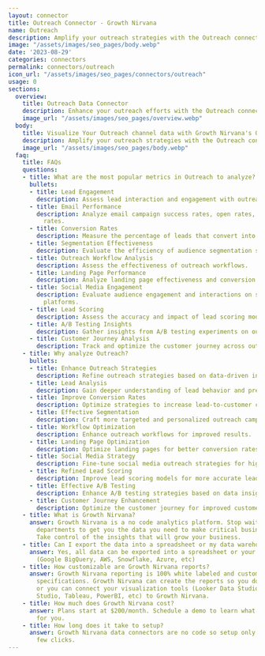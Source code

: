```yaml
---
layout: connector
title: Outreach Connector - Growth Nirvana
name: Outreach
description: Amplify your outreach strategies with the Outreach connector.
image: "/assets/images/seo_pages/body.webp"
date: '2023-08-29'
categories: connectors
permalink: connectors/outreach
icon_url: "/assets/images/seo_pages/connectors/outreach"
usage: 0
sections:
  overview:
    title: Outreach Data Connector
    description: Enhance your outreach efforts with the Outreach connector.
    image_url: "/assets/images/seo_pages/overview.webp"
  body:
    title: Visualize Your Outreach channel data with Growth Nirvana's Outreach Connector
    description: Amplify your outreach strategies with the Outreach connector.
    image_url: "/assets/images/seo_pages/body.webp"
  faq:
    title: FAQs
    questions:
    - title: What are the most popular metrics in Outreach to analyze?
      bullets:
      - title: Lead Engagement
        description: Assess lead interaction and engagement with outreach efforts.
      - title: Email Performance
        description: Analyze email campaign success rates, open rates, and click-through
          rates.
      - title: Conversion Rates
        description: Measure the percentage of leads that convert into customers.
      - title: Segmentation Effectiveness
        description: Evaluate the efficiency of audience segmentation strategies.
      - title: Outreach Workflow Analysis
        description: Assess the effectiveness of outreach workflows.
      - title: Landing Page Performance
        description: Analyze landing page effectiveness and conversion rates.
      - title: Social Media Engagement
        description: Evaluate audience engagement and interactions on social media
          platforms.
      - title: Lead Scoring
        description: Assess the accuracy and impact of lead scoring models.
      - title: A/B Testing Insights
        description: Gather insights from A/B testing experiments on outreach efforts.
      - title: Customer Journey Analysis
        description: Track and optimize the customer journey across outreach touchpoints.
    - title: Why analyze Outreach?
      bullets:
      - title: Enhance Outreach Strategies
        description: Refine outreach strategies based on data-driven insights.
      - title: Lead Analysis
        description: Gain deeper understanding of lead behavior and preferences.
      - title: Improve Conversion Rates
        description: Optimize strategies to increase lead-to-customer conversion rates.
      - title: Effective Segmentation
        description: Craft more targeted and personalized outreach campaigns.
      - title: Workflow Optimization
        description: Enhance outreach workflows for improved results.
      - title: Landing Page Optimization
        description: Optimize landing pages for better conversion rates.
      - title: Social Media Strategy
        description: Fine-tune social media outreach strategies for higher engagement.
      - title: Refined Lead Scoring
        description: Improve lead scoring models for more accurate lead prioritization.
      - title: Effective A/B Testing
        description: Enhance A/B testing strategies based on data insights.
      - title: Customer Journey Enhancement
        description: Optimize the customer journey for improved customer experiences.
    - title: What is Growth Nirvana?
      answer: Growth Nirvana is a no code analytics platform. Stop waiting for other
        departments to get you the data you need to make critical business decisions.
        Take control of the insights that will grow your business.
    - title: Can I export the data into a spreadsheet or my data warehouse?
      answer: Yes, all data can be exported into a spreadsheet or your data warehouse
        (Google BigQuery, AWS, Snowflake, Azure, etc)
    - title: How customizable are Growth Nirvana reports?
      answer: Growth Nirvana reporting is 100% white labeled and customized to your
        specifications. Growth Nirvana can create the reports so you don’t have to
        or you can connect your visualization tools (Looker Data Studio/Google Data
        Studio, Tableau, PowerBI, etc) to Growth Nirvana.
    - title: How much does Growth Nirvana cost?
      answer: Plans start at $200/month. Schedule a demo to learn what plan is best
        for you.
    - title: How long does it take to setup?
      answer: Growth Nirvana data connectors are no code so setup only requires a
        few clicks.
---
```

